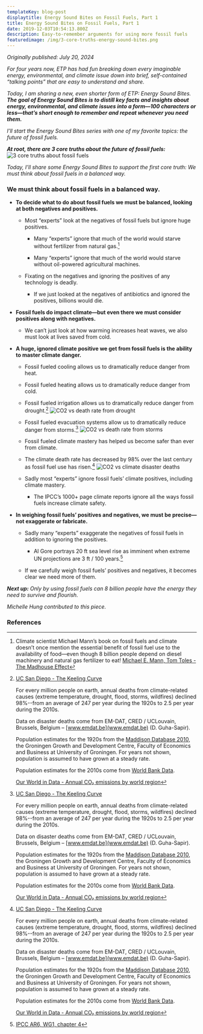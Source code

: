 ```yaml
---
templateKey: blog-post
displaytitle: Energy Sound Bites on Fossil Fuels, Part 1
title: Energy Sound Bites on Fossil Fuels, Part 1
date: 2019-12-03T10:54:13.800Z
description: Easy-to-remember arguments for using more fossil fuels
featuredimage: /img/3-core-truths-energy-sound-bites.png
---
```

_Originally published: July 20, 2024_

_For four years now, ETP has had fun breaking down every imaginable energy, environmental, and climate issue down into brief, self-contained “talking points” that are easy to understand and share._

_Today, I am sharing a new, even shorter form of ETP: Energy Sound Bites._ ***The goal of Energy Sound Bites is to distill key facts and insights about energy, environmental, and climate issues into a form—100 characters or less—that’s short enough to remember and repeat whenever you need them.***

_I’ll start the Energy Sound Bites series with one of my favorite topics: the future of fossil fuels._

***At root, there are 3 core truths about the future of fossil fuels:***
    ![3 core truths about fossil fuels](/img/3-core-truths-energy-sound-bites.png)

_Today, I’ll share some Energy Sound Bites to support the first core truth: We must think about fossil fuels in a balanced way._

### We must think about fossil fuels in a balanced way.

- **To decide what to do about fossil fuels we must be balanced, looking at both negatives and positives.**

  - Most “experts” look at the negatives of fossil fuels but ignore huge positives.

    - Many “experts” ignore that much of the world would starve without fertilizer from natural gas.[^1]

    - Many “experts” ignore that much of the world would starve without oil-powered agricultural machines.

  - Fixating on the negatives and ignoring the positives of any technology is deadly.

    - If we just looked at the negatives of antibiotics and ignored the positives, billions would die.

- **Fossil fuels do impact climate—but even there we must consider positives along with negatives.**

  - We can’t just look at how warming increases heat waves, we also must look at lives saved from cold.

- **A huge, ignored climate positive we get from fossil fuels is the ability to master climate danger.**

  - Fossil fueled cooling allows us to dramatically reduce danger from heat.

  - Fossil fueled heating allows us to dramatically reduce danger from cold.

  - Fossil fueled irrigation allows us to dramatically reduce danger from drought.[^2]
    ![CO2 vs death rate from drought](/img/co2-vs-death-from-drought.jpg)

  - Fossil fueled evacuation systems allow us to dramatically reduce danger from storms.[^3]
    ![CO2 vs death rate from storms](/img/art-20-more-fossil-fuel-use-fewer-storm-related-deaths.png)

  - Fossil fueled climate mastery has helped us become safer than ever from climate.

  - The climate death rate has decreased by 98% over the last century as fossil fuel use has risen.[^4]
    ![CO2 vs climate disaster deaths](/img/3-atmospheric-co2-climate-deaths.jpg)

  - Sadly most “experts” ignore fossil fuels’ climate positives, including climate mastery.

    - The IPCC’s 1000+ page climate reports ignore all the ways fossil fuels increase climate safety.

- **In weighing fossil fuels’ positives and negatives, we must be precise—not exaggerate or fabricate.**

  - Sadly many “experts” exaggerate the negatives of fossil fuels in addition to ignoring the positives.

    - Al Gore portrays 20 ft sea level rise as imminent when extreme UN projections are 3 ft / 100 years.[^5]

  - If we carefully weigh fossil fuels’ positives and negatives, it becomes clear we need more of them.

***Next up:*** _Only by using fossil fuels can 8 billion people have the energy they need to survive and flourish._

_Michelle Hung contributed to this piece._

### References

[^1]:
    Climate scientist Michael Mann’s book on fossil fuels and climate doesn’t once mention the essential benefit of fossil fuel use to the availability of food—even though 8 billion people depend on diesel machinery and natural gas fertilizer to eat!
    [Michael E. Mann, Tom Toles - The Madhouse Effect](https://cup.columbia.edu/book/the-madhouse-effect/9780231177863)

[^2]:
    [UC San Diego - The Keeling Curve]( https://keelingcurve.ucsd.edu/)

    For every million people on earth, annual deaths from climate-related causes (extreme temperature, drought, flood, storms, wildfires) declined 98%--from an average of 247 per year during the 1920s to 2.5 per year during the 2010s.

    Data on disaster deaths come from EM-DAT, CRED / UCLouvain, Brussels, Belgium – [www.emdat.be](www.emdat.be) (D. Guha-Sapir).

    Population estimates for the 1920s from the [Maddison Database 2010](https://www.rug.nl/ggdc/historicaldevelopment/maddison/releases/maddison-database-2010), the Groningen Growth and Development Centre, Faculty of Economics and Business at University of Groningen. For years not shown, population is assumed to have grown at a steady rate.

    Population estimates for the 2010s come from [World Bank Data](https://data.worldbank.org/indicator/SP.POP.TOTL).

    [Our World in Data - Annual CO₂ emissions by world region](https://ourworldindata.org/grapher/annual-co-emissions-by-region)

[^3]: 
    [UC San Diego - The Keeling Curve]( https://keelingcurve.ucsd.edu/)

    For every million people on earth, annual deaths from climate-related causes (extreme temperature, drought, flood, storms, wildfires) declined 98%--from an average of 247 per year during the 1920s to 2.5 per year during the 2010s.

    Data on disaster deaths come from EM-DAT, CRED / UCLouvain, Brussels, Belgium – [www.emdat.be](www.emdat.be) (D. Guha-Sapir).

    Population estimates for the 1920s from the [Maddison Database 2010](https://www.rug.nl/ggdc/historicaldevelopment/maddison/releases/maddison-database-2010), the Groningen Growth and Development Centre, Faculty of Economics and Business at University of Groningen. For years not shown, population is assumed to have grown at a steady rate.

    Population estimates for the 2010s come from [World Bank Data](https://data.worldbank.org/indicator/SP.POP.TOTL).

    [Our World in Data - Annual CO₂ emissions by world region](https://ourworldindata.org/grapher/annual-co-emissions-by-region)

[^4]: 
    [UC San Diego - The Keeling Curve]( https://keelingcurve.ucsd.edu/)

    For every million people on earth, annual deaths from climate-related causes (extreme temperature, drought, flood, storms, wildfires) declined 98%--from an average of 247 per year during the 1920s to 2.5 per year during the 2010s.

    Data on disaster deaths come from EM-DAT, CRED / UCLouvain, Brussels, Belgium – [www.emdat.be](www.emdat.be) (D. Guha-Sapir).

    Population estimates for the 1920s from the [Maddison Database 2010](https://www.rug.nl/ggdc/historicaldevelopment/maddison/releases/maddison-database-2010), the Groningen Growth and Development Centre, Faculty of Economics and Business at University of Groningen. For years not shown, population is assumed to have grown at a steady rate.

    Population estimates for the 2010s come from [World Bank Data](https://data.worldbank.org/indicator/SP.POP.TOTL).

    [Our World in Data - Annual CO₂ emissions by world region](https://ourworldindata.org/grapher/annual-co-emissions-by-region)

[^5]: [IPCC AR6, WG1, chapter 4](https://www.ipcc.ch/report/ar6/wg1/)